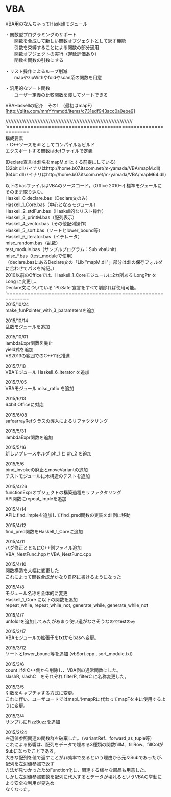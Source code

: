 # VBA
VBA用のなんちゃってHaskellモジュール  

・関数型プログラミングのサポート  
　　関数を合成して新しい関数オブジェクトとして返す機能  
　　引数を束縛することによる関数の部分適用  
　　関数オブジェクトの実行（遅延評価あり）  
　　関数を関数の引数にする  

・リスト操作によるループ削減  
　　mapやzipWithやfoldやscan系の関数を用意  

・汎用的なソート関数  
　　ユーザー定義の比較関数を渡してソートできる  

VBAHaskellの紹介　その1　（最初はmapF）  
[http://qiita.com/mmYYmmdd/items/c731edf943acc0a0ebe9]  

///////////////////////////////////////////////////////////////////////////////  
'=============================================================  
 構成要素  
・C++ソースをdllとしてコンパイル＆ビルド  
エクスポートする関数はdefファイルで定義  

(Declare宣言はdll名をmapM.dllとする前提にしている)  
(32bit dllバイナリはhttp://home.b07.itscom.net/m-yamada/VBA/mapM.dll)  
(64bit dllバイナリはhttp://home.b07.itscom.net/m-yamada/VBA/mapM64.dll)  

以下のbasファイルはVBAのソースコード。(Office 2010～)
標準モジュールにそのまま取り込む。  
  Haskell_0_declare.bas（Declare文のみ）  
  Haskell_1_Core.bas（中心となるモジュール）  
  Haskell_2_stdFun.bas（Haskell的なリスト操作）  
  Haskell_3_printM.bas（配列表示）  
  Haskell_4_vector.bas（その他配列操作）  
  Haskell_5_sort.bas（ソートとlower_bound等）  
  Haskell_6_iterator.bas（イテレータ）  
  misc_random.bas（乱数）  
  test_module.bas（サンプルプログラム：Sub vbaUnit）  
  misc_*.bas（test_moduleで使用）  
（declare.basにあるDeclare文の「Lib "mapM.dll"」部分はdllの保存フォルダに合わせてパスを補記。）  
2010以前のOfficeでは、Haskell_1_Coreモジュールに2カ所ある LongPtr をLong に変更し、  
Declare文についている 'PtrSafe'宣言をすべて削除れば使用可能。  
'=============================================================  
2015/10/24  
make_funPointer_with_3_parametersを追加  

2015/10/14  
乱数モジュールを追加  

2015/10/01  
lambdaExpr関数を廃止  
yield式を追加  
VS2013の範囲でのC++11化推進  

2015/7/18  
VBAモジュール Haskell_6_iterator を追加  

2015/7/05  
VBAモジュール misc_ratio を追加  

2015/6/13  
64bit Officeに対応  

2015/6/08  
safearrayRefクラスの導入によるリファクタリング  

2015/5/31  
lambdaExpr関数を追加  

2015/5/16  
新しいプレースホルダ ph_1 と ph_2 を追加  

2015/5/6  
bind_invokeの廃止とmoveVariantの追加  
テストモジュールに木構造のテストを追加  

2015/4/26  
functionExprオブジェクトの構築過程をリファクタリング  
API関数にrepeat_impleを追加  

2015/4/14  
APIにfind_impleを追加してfind_pred関数の実装をdll側に移動  

2015/4/12  
find_pred関数をHaskell_1_Coreに追加  

2015/4/11  
バグ修正とともにC++側ファイル追加  
VBA_NestFunc.hppとVBA_NestFunc.cpp  

2015/4/10  
関数構造を大幅に変更した  
これによって関数合成がかなり自然に書けるようになった  

2015/4/8  
モジュール名称を全体的に変更  
Haskell_1_Core に以下の関数を追加  
repeat_while, repeat_while_not, generate_while, generate_while_not  

2015/4/7  
unfoldrを追加してみたがあまり使い道がなさそうなのでtestのみ  

2015/3/17  
VBAモジュールの拡張子をtxtからbasへ変更。  

2015/3/12  
ソートとlower_bound等を追加
(vbSort.cpp , sort_module.txt)

2015/3/6  
count_ifをC++側から削除し、VBA側の通常関数にした。  
slashR, slashC　をそれぞれ filterR, filterC に名称変更した。  

2015/3/5  
引数をキャプチャする方式に変更。  
これに伴い、ユーザコードではmapLやmapRに代わってmapFを主に使用するように変更。  

2015/3/4  
サンプルにFizzBuzzを追加  

2015/2/24  
左辺値参照関連の関数群を破棄した。（variantRef、forward_as_tuple等）  
これによる影響は、配列をデータで埋める3種類の関数fillM、fillRow、fillColがSubになったことである。  
大きな配列を値で返すことが非効率であるという理由から元々Subであったが、配列を左辺値参照で返す  
方法が見つかったためFunction化し、関連する様々な部品も用意した。  
しかし左辺値参照変数を配列に代入するとデータが壊れるというVBAの挙動により安全な利用が見込め  
なくなった。  
